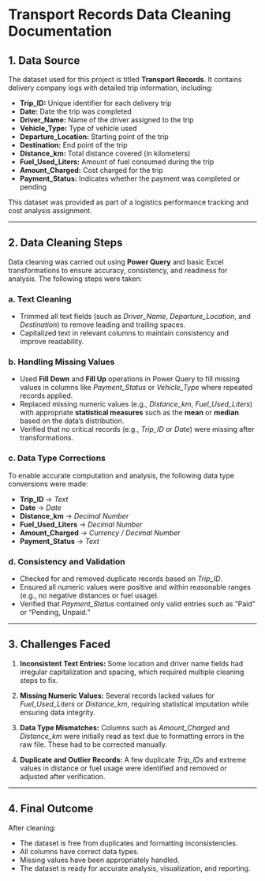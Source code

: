 

# **Transport Records Data Cleaning Documentation**

## **1. Data Source**

The dataset used for this project is titled **Transport Records**.
It contains delivery company logs with detailed trip information, including:

* **Trip_ID:** Unique identifier for each delivery trip
* **Date:** Date the trip was completed
* **Driver_Name:** Name of the driver assigned to the trip
* **Vehicle_Type:** Type of vehicle used
* **Departure_Location:** Starting point of the trip
* **Destination:** End point of the trip
* **Distance_km:** Total distance covered (in kilometers)
* **Fuel_Used_Liters:** Amount of fuel consumed during the trip
* **Amount_Charged:** Cost charged for the trip
* **Payment_Status:** Indicates whether the payment was completed or pending

This dataset was provided as part of a logistics performance tracking and cost analysis assignment.

---

## **2. Data Cleaning Steps**

Data cleaning was carried out using **Power Query** and basic Excel transformations to ensure accuracy, consistency, and readiness for analysis.
The following steps were taken:

### **a. Text Cleaning**

* Trimmed all text fields (such as *Driver_Name*, *Departure_Location*, and *Destination*) to remove leading and trailing spaces.
* Capitalized text in relevant columns to maintain consistency and improve readability.

### **b. Handling Missing Values**

* Used **Fill Down** and **Fill Up** operations in Power Query to fill missing values in columns like *Payment_Status* or *Vehicle_Type* where repeated records applied.
* Replaced missing numeric values (e.g., *Distance_km*, *Fuel_Used_Liters*) with appropriate **statistical measures** such as the **mean** or **median** based on the data’s distribution.
* Verified that no critical records (e.g., *Trip_ID* or *Date*) were missing after transformations.

### **c. Data Type Corrections**

To enable accurate computation and analysis, the following data type conversions were made:

* **Trip_ID** → *Text*
* **Date** → *Date*
* **Distance_km** → *Decimal Number*
* **Fuel_Used_Liters** → *Decimal Number*
* **Amount_Charged** → *Currency / Decimal Number*
* **Payment_Status** → *Text*

### **d. Consistency and Validation**

* Checked for and removed duplicate records based on *Trip_ID*.
* Ensured all numeric values were positive and within reasonable ranges (e.g., no negative distances or fuel usage).
* Verified that *Payment_Status* contained only valid entries such as “Paid” or “Pending, Unpaid.”

---

## **3. Challenges Faced**

1. **Inconsistent Text Entries:**
   Some location and driver name fields had irregular capitalization and spacing, which required multiple cleaning steps to fix.

2. **Missing Numeric Values:**
   Several records lacked values for *Fuel_Used_Liters* or *Distance_km*, requiring statistical imputation while ensuring data integrity.

3. **Data Type Mismatches:**
   Columns such as *Amount_Charged* and *Distance_km* were initially read as text due to formatting errors in the raw file. These had to be corrected manually.

4. **Duplicate and Outlier Records:**
   A few duplicate *Trip_IDs* and extreme values in distance or fuel usage were identified and removed or adjusted after verification.

---

## **4. Final Outcome**

After cleaning:

* The dataset is free from duplicates and formatting inconsistencies.
* All columns have correct data types.
* Missing values have been appropriately handled.
* The dataset is ready for accurate analysis, visualization, and reporting.
